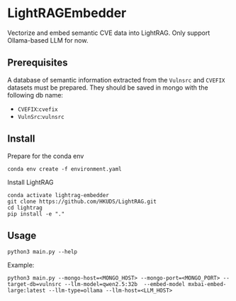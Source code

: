 # LightRAGEmbedder
Vectorize and embed semantic CVE data into LightRAG. Only support Ollama-based LLM for now.

## Prerequisites

A database of semantic information extracted from the `Vulnsrc` and `CVEFIX` datasets must be prepared. They should be saved in mongo with the following db name:
- `CVEFIX`:`cvefix`
- `VulnSrc`:`vulnsrc`

## Install

Prepare for the conda env

```shell
conda env create -f environment.yaml
```

Install LightRAG

```shell
conda activate lightrag-embedder
git clone https://github.com/HKUDS/LightRAG.git
cd lightrag
pip install -e "."
```

## Usage

```shell
python3 main.py --help
```

Example:
```shell
python3 main.py --mongo-host=<MONGO_HOST> --mongo-port=<MONGO_PORT> --target-db=vulnsrc --llm-model=qwen2.5:32b  --embed-model mxbai-embed-large:latest --llm-type=ollama --llm-host=<LLM_HOST>
```